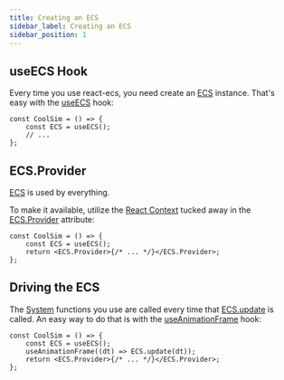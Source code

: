 ```yaml
---
title: Creating an ECS
sidebar_label: Creating an ECS
sidebar_position: 1
---
```


## useECS Hook

Every time you use react-ecs, you need create an [ECS](/api/core/classes/ecs) instance. That's easy with the [useECS](/api/core/functions/useECS) hook:

```tsx
const CoolSim = () => {
    const ECS = useECS();
    // ...
};
```

## ECS.Provider

[ECS](/api/core/classes/ecs) is used by everything.

To make it available, utilize the [React Context](https://reactjs.org/docs/context.html) tucked away in the [ECS.Provider](/api/core/classes/ecs#provider) attribute:

```tsx
const CoolSim = () => {
    const ECS = useECS();
    return <ECS.Provider>{/* ... */}</ECS.Provider>;
};
```

## Driving the ECS

The [System](/api/core/types/system) functions you use are called every time that [ECS.update](/api/core/classes/ecs#update) is called. An easy way to do that is with the [useAnimationFrame](/api/core/functions/useanimationframe) hook:

```tsx
const CoolSim = () => {
    const ECS = useECS();
    useAnimationFrame((dt) => ECS.update(dt));
    return <ECS.Provider>{/* ... */}</ECS.Provider>;
};
```
